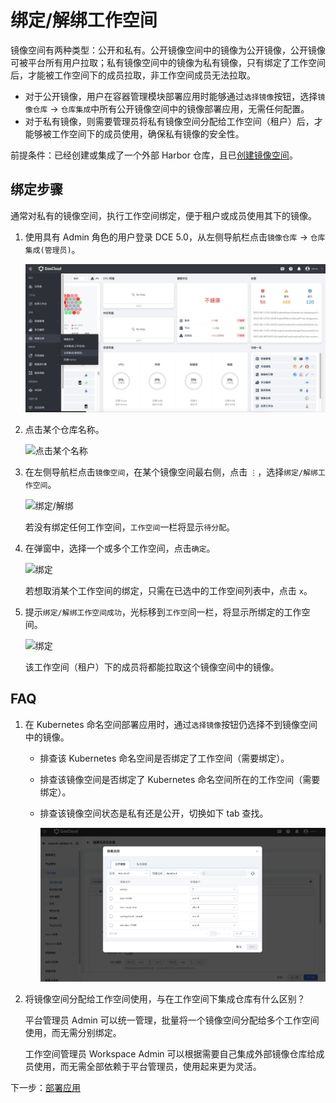 # 绑定/解绑工作空间

镜像空间有两种类型：公开和私有。公开镜像空间中的镜像为公开镜像，公开镜像可被平台所有用户拉取；私有镜像空间中的镜像为私有镜像，只有绑定了工作空间后，才能被工作空间下的成员拉取，非工作空间成员无法拉取。

- 对于公开镜像，用户在容器管理模块部署应用时能够通过`选择镜像`按钮，选择`镜像仓库` -> `仓库集成`中所有公开镜像空间中的镜像部署应用，无需任何配置。
- 对于私有镜像，则需要管理员将私有镜像空间分配给工作空间（租户）后，才能够被工作空间下的成员使用，确保私有镜像的安全性。

前提条件：已经创建或集成了一个外部 Harbor 仓库，且已[创建镜像空间](registry-space.md)。

## 绑定步骤

通常对私有的镜像空间，执行工作空间绑定，便于租户或成员使用其下的镜像。

1. 使用具有 Admin 角色的用户登录 DCE 5.0，从左侧导航栏点击`镜像仓库` -> `仓库集成(管理员)`。

    ![仓库集成](../images/integrated01.png)

1. 点击某个仓库名称。

    ![点击某个名称](https://docs.daocloud.io/daocloud-docs-images/docs/kangaroo/images/managed01.png)

1. 在左侧导航栏点击`镜像空间`，在某个镜像空间最右侧，点击 `⋮`，选择`绑定/解绑工作空间`。

    ![绑定/解绑](https://docs.daocloud.io/daocloud-docs-images/docs/kangaroo/images/bind00.png)

    若没有绑定任何工作空间，`工作空间`一栏将显示`待分配`。

1. 在弹窗中，选择一个或多个工作空间，点击`确定`。

    ![绑定](https://docs.daocloud.io/daocloud-docs-images/docs/kangaroo/images/bind01.png)

    若想取消某个工作空间的绑定，只需在已选中的工作空间列表中，点击 `x`。

1. 提示`绑定/解绑工作空间成功`，光标移到`工作空`间一栏，将显示所绑定的工作空间。

    ![绑定](https://docs.daocloud.io/daocloud-docs-images/docs/kangaroo/images/bind02.png)

    该工作空间（租户）下的成员将都能拉取这个镜像空间中的镜像。

## FAQ

1. 在 Kubernetes 命名空间部署应用时，通过`选择镜像`按钮仍选择不到镜像空间中的镜像。

    - 排查该 Kubernetes 命名空间是否绑定了工作空间（需要绑定）。
    - 排查该镜像空间是否绑定了 Kubernetes 命名空间所在的工作空间（需要绑定）。
    - 排查该镜像空间状态是私有还是公开，切换如下 tab 查找。

      ![公开镜像](../images/publicimage.png)
    

2. 将镜像空间分配给工作空间使用，与在工作空间下集成仓库有什么区别？

    平台管理员 Admin 可以统一管理，批量将一个镜像空间分配给多个工作空间使用，而无需分别绑定。

    工作空间管理员 Workspace Admin 可以根据需要自己集成外部镜像仓库给成员使用，而无需全部依赖于平台管理员，使用起来更为灵活。

下一步：[部署应用](../../amamba/user-guide/wizard/create-app-git.md)